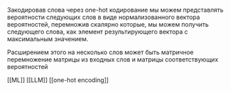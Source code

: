 Закодировав слова через one-hot кодирование мы можем представлять вероятности следующих слов в виде нормализованного вектора вероятностей, перемножив скалярно которые, мы можем получить следующего слова, как элемент результирующего вектора с максимальным значением.

Расширением этого на несколько слов может быть матричное перемножение матрицы из входных слов и матрицы соответствующих вероятностей

[[ML]] [[LLM]] [[one-hot encoding]]